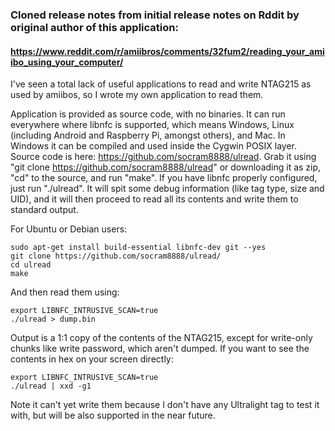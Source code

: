 ### Cloned release notes from initial release notes on Rddit by original author of this application:  
#### https://www.reddit.com/r/amiibros/comments/32fum2/reading_your_amiibo_using_your_computer/  
  
I've seen a total lack of useful applications to read and write NTAG215 as used by amiibos, so I wrote my own application to read them.  
  
Application is provided as source code, with no binaries. It can run everywhere where libnfc is supported, which means Windows, Linux (including Android and Raspberry Pi, amongst others), and Mac. In Windows it can be compiled and used inside the Cygwin POSIX layer.
Source code is here: https://github.com/socram8888/ulread. Grab it using "git clone https://github.com/socram8888/ulread" or downloading it as zip, "cd" to the source, and run "make". If you have libnfc properly configured, just run "./ulread". It will spit some debug information (like tag type, size and UID), and it will then proceed to read all its contents and write them to standard output.
  
For Ubuntu or Debian users:  
  
```
sudo apt-get install build-essential libnfc-dev git --yes
git clone https://github.com/socram8888/ulread/
cd ulread
make
```
And then read them using:
```
export LIBNFC_INTRUSIVE_SCAN=true
./ulread > dump.bin
```
Output is a 1:1 copy of the contents of the NTAG215, except for write-only chunks like write password, which aren't dumped.
If you want to see the contents in hex on your screen directly:
```
export LIBNFC_INTRUSIVE_SCAN=true
./ulread | xxd -g1
```
  
Note it can't yet write them because I don't have any Ultralight tag to test it with, but will be also supported in the near future.

